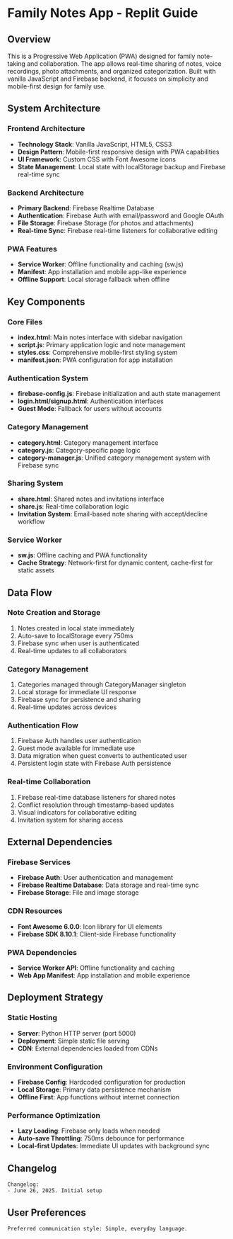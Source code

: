 # Family Notes App - Replit Guide

## Overview

This is a Progressive Web Application (PWA) designed for family note-taking and collaboration. The app allows real-time sharing of notes, voice recordings, photo attachments, and organized categorization. Built with vanilla JavaScript and Firebase backend, it focuses on simplicity and mobile-first design for family use.

## System Architecture

### Frontend Architecture
- **Technology Stack**: Vanilla JavaScript, HTML5, CSS3
- **Design Pattern**: Mobile-first responsive design with PWA capabilities
- **UI Framework**: Custom CSS with Font Awesome icons
- **State Management**: Local state with localStorage backup and Firebase real-time sync

### Backend Architecture
- **Primary Backend**: Firebase Realtime Database
- **Authentication**: Firebase Auth with email/password and Google OAuth
- **File Storage**: Firebase Storage (for photos and attachments)
- **Real-time Sync**: Firebase real-time listeners for collaborative editing

### PWA Features
- **Service Worker**: Offline functionality and caching (sw.js)
- **Manifest**: App installation and mobile app-like experience
- **Offline Support**: Local storage fallback when offline

## Key Components

### Core Files
- **index.html**: Main notes interface with sidebar navigation
- **script.js**: Primary application logic and note management
- **styles.css**: Comprehensive mobile-first styling system
- **manifest.json**: PWA configuration for app installation

### Authentication System
- **firebase-config.js**: Firebase initialization and auth state management
- **login.html/signup.html**: Authentication interfaces
- **Guest Mode**: Fallback for users without accounts

### Category Management
- **category.html**: Category management interface
- **category.js**: Category-specific page logic
- **category-manager.js**: Unified category management system with Firebase sync

### Sharing System
- **share.html**: Shared notes and invitations interface
- **share.js**: Real-time collaboration logic
- **Invitation System**: Email-based note sharing with accept/decline workflow

### Service Worker
- **sw.js**: Offline caching and PWA functionality
- **Cache Strategy**: Network-first for dynamic content, cache-first for static assets

## Data Flow

### Note Creation and Storage
1. Notes created in local state immediately
2. Auto-save to localStorage every 750ms
3. Firebase sync when user is authenticated
4. Real-time updates to all collaborators

### Category Management
1. Categories managed through CategoryManager singleton
2. Local storage for immediate UI response
3. Firebase sync for persistence and sharing
4. Real-time updates across devices

### Authentication Flow
1. Firebase Auth handles user authentication
2. Guest mode available for immediate use
3. Data migration when guest converts to authenticated user
4. Persistent login state with Firebase Auth persistence

### Real-time Collaboration
1. Firebase real-time database listeners for shared notes
2. Conflict resolution through timestamp-based updates
3. Visual indicators for collaborative editing
4. Invitation system for sharing access

## External Dependencies

### Firebase Services
- **Firebase Auth**: User authentication and management
- **Firebase Realtime Database**: Data storage and real-time sync
- **Firebase Storage**: File and image storage

### CDN Resources
- **Font Awesome 6.0.0**: Icon library for UI elements
- **Firebase SDK 8.10.1**: Client-side Firebase functionality

### PWA Dependencies
- **Service Worker API**: Offline functionality and caching
- **Web App Manifest**: App installation and mobile experience

## Deployment Strategy

### Static Hosting
- **Server**: Python HTTP server (port 5000)
- **Deployment**: Simple static file serving
- **CDN**: External dependencies loaded from CDNs

### Environment Configuration
- **Firebase Config**: Hardcoded configuration for production
- **Local Storage**: Primary data persistence mechanism
- **Offline First**: App functions without internet connection

### Performance Optimization
- **Lazy Loading**: Firebase only loads when needed
- **Auto-save Throttling**: 750ms debounce for performance
- **Local-first Updates**: Immediate UI updates with background sync

## Changelog

```
Changelog:
- June 26, 2025. Initial setup
```

## User Preferences

```
Preferred communication style: Simple, everyday language.
```